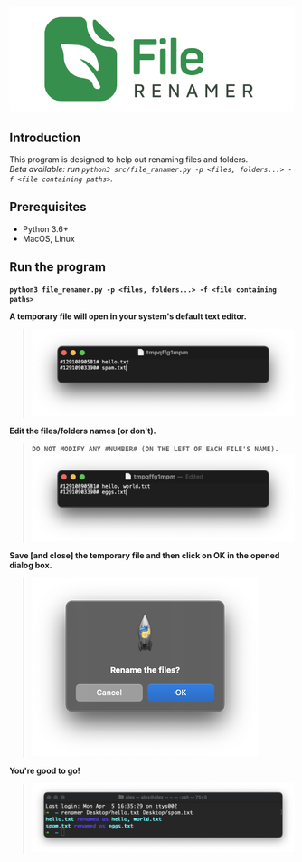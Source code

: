 ![Logo](/misc/logo.png)

## Introduction
This program is designed to help out renaming files and folders.  
_Beta available: run `python3 src/file_ranamer.py -p <files, folders...> -f <file containing paths>`._

## Prerequisites
- Python 3.6+
- MacOS, Linux

## Run the program
__`python3 file_renamer.py -p <files, folders...> -f <file containing paths>`__

__A temporary file will open in your system's default text editor.__
> ![TempFileOriginalNames](/misc/temp_original_names.png)

__Edit the files/folders names (or don't).__
> __`DO NOT MODIFY ANY #NUMBER# (ON THE LEFT OF EACH FILE'S NAME).`__
> ![TempFileEditedNames](/misc/temp_edited_names.png)

__Save [and close] the temporary file and then click on OK in the opened dialog box.__
> ![DialogBox](/misc/dialog_box.png)

__You're good to go!__
> ![CLI_Output](/misc/cli_output.png)
